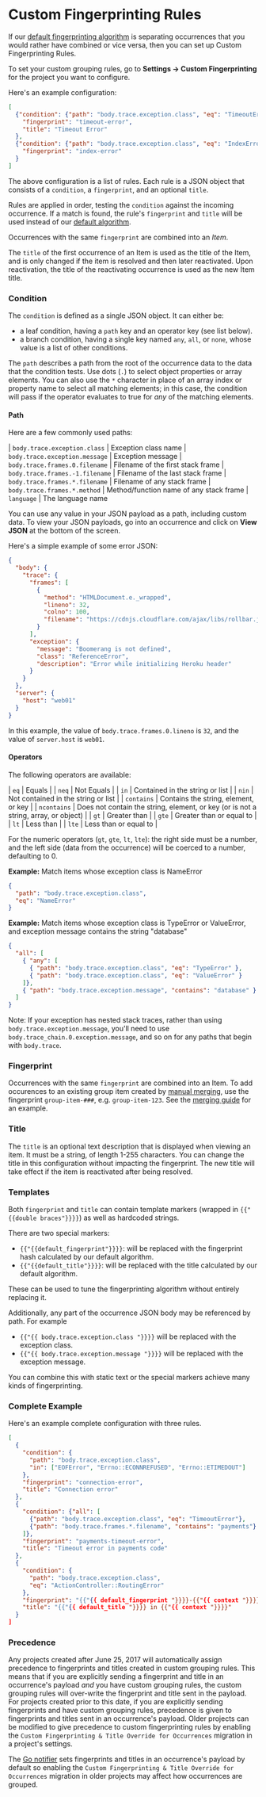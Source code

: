# Custom Fingerprinting Rules

If our [default fingerprinting algorithm](https://rollbar.com/docs/grouping-algorithm/) is separating occurrences that you would rather have combined or vice versa, then you can set up Custom Fingerprinting Rules.

To set your custom grouping rules, go to **Settings -> Custom Fingerprinting** for the project you want to configure.

Here's an example configuration:

```json
[
  {"condition": {"path": "body.trace.exception.class", "eq": "TimeoutError"},
    "fingerprint": "timeout-error",
    "title": "Timeout Error"
  },
  {"condition": {"path": "body.trace.exception.class", "eq": "IndexError"},
    "fingerprint": "index-error"
  }
]
```

The above configuration is a list of rules. Each rule is a JSON object that consists of a
`condition`, a `fingerprint`, and an optional `title`.

Rules are applied in order, testing the `condition` against the incoming occurrence. If a match is
found, the rule's `fingerprint` and `title` will be used instead of our [default algorithm](/docs/grouping-algorithm/).

Occurrences with the same `fingerprint` are combined into an _Item_.

The `title` of the first occurrence of an Item is used as the title of the Item, and is only changed if the item is resolved and then later reactivated. Upon reactivation, the title of the reactivating occurrence is used as the new Item title.

### Condition

The `condition` is defined as a single JSON object. It can either be:

-   a leaf condition, having a `path` key and an operator key (see list
    below).
-   a branch condition, having a single key named `any`, `all`, or
    `none`, whose value is a list of other conditions.

The `path` describes a path from the root of the occurrence data to the
data that the condition tests. Use dots (`.`) to select object
properties or array elements. You can also use the `*` character in
place of an array index or property name to select all matching
elements; in this case, the condition will pass if the operator
evaluates to true for *any* of the matching elements.

#### Path

Here are a few commonly used paths:

| `body.trace.exception.class` | Exception class name
| `body.trace.exception.message` | Exception message
| `body.trace.frames.0.filename` | Filename of the first stack frame
| `body.trace.frames.-1.filename` | Filename of the last stack frame
| `body.trace.frames.*.filename` | Filename of any stack frame
| `body.trace.frames.*.method` | Method/function name of any stack frame
| `language` | The language name

You can use any value in your JSON payload as a path, including custom data.  To view your JSON payloads, go into an occurrence and click on **View JSON** at the bottom of the screen.

Here's a simple example of some error JSON:

```json
{
  "body": {
    "trace": {
      "frames": [
        {
          "method": "HTMLDocument.e._wrapped",
          "lineno": 32,
          "colno": 100,
          "filename": "https://cdnjs.cloudflare.com/ajax/libs/rollbar.js/1.9.3/rollbar.min.js"
        }
      ],
      "exception": {
        "message": "Boomerang is not defined",
        "class": "ReferenceError",
        "description": "Error while initializing Heroku header"
      }
    }
  },
  "server": {
    "host": "web01"
  }
}
```
In this example, the value of `body.trace.frames.0.lineno` is `32`, and the value of `server.host` is `web01`.

#### Operators

The following operators are available:

| `eq` | Equals |
| `neq` | Not Equals |
| `in` | Contained in the string or list |
| `nin` | Not contained in the string or list |
| `contains` | Contains the string, element, or key |
| `ncontains` | Does not contain the string, element, or key (or is not a string, array, or object) |
| `gt` | Greater than |
| `gte` | Greater than or equal to |
| `lt` | Less than |
| `lte` | Less than or equal to |

For the numeric operators (`gt`, `gte`, `lt`, `lte`): the right side must be a
number, and the left side (data from the occurrence) will be coerced to
a number, defaulting to 0.

**Example:** Match items whose exception class is NameError

```json
{
  "path": "body.trace.exception.class",
  "eq": "NameError"
}
```

**Example:** Match items whose exception class is TypeError or
ValueError, and exception message contains the string "database"

```json
{
  "all": [
    { "any": [
      { "path": "body.trace.exception.class", "eq": "TypeError" },
      { "path": "body.trace.exception.class", "eq": "ValueError" }
    ]},
    { "path": "body.trace.exception.message", "contains": "database" }
  ]
}
```

Note: If your exception has nested stack traces, rather than using `body.trace.exception.message`, you'll need to use `body.trace_chain.0.exception.message`, and so on for any paths that begin with `body.trace`.

### Fingerprint

Occurrences with the same `fingerprint` are combined into an Item.  To add occurences to an existing group item created by [manual merging](../merge-items/), use the fingerprint `group-item-###`, e.g. `group-item-123`.  See the [merging guide](../merge-items/#automatically-merge-similar-items) for an example.

### Title

The `title` is an optional text description that is displayed when viewing an item.  It must be a string, of length 1-255 characters. You can change the title in this configuration without impacting the fingerprint. The new title will take effect if the item is reactivated after being resolved.

### Templates

Both `fingerprint` and `title` can contain template markers (wrapped in
`{{"{{double braces"}}}}`) as well as hardcoded strings.

There are two special markers:

-   `{{"{{default_fingerprint"}}}}`: will be replaced with the fingerprint
    hash calculated by our default algorithm.
-   `{{"{{default_title"}}}}`: will be replaced with the title calculated by
    our default algorithm.

These can be used to tune the fingerprinting algorithm without entirely
replacing it.

Additionally, any part of the occurrence JSON body may be referenced by path.  For example

- `{{"{{ body.trace.exception.class "}}}}` will be replaced
with the exception class.
- `{{"{{ body.trace.exception.message "}}}}` will be replaced with the exception message.

You can combine this with static text or the special markers achieve many kinds of fingerprinting.

### Complete Example

Here's an example complete configuration with three rules.

```json
[
  {
    "condition": {
      "path": "body.trace.exception.class",
      "in": ["EOFError", "Errno::ECONNREFUSED", "Errno::ETIMEDOUT"]
    },
    "fingerprint": "connection-error",
    "title": "Connection error"
  },
  {
    "condition": {"all": [
      {"path": "body.trace.exception.class", "eq": "TimeoutError"},
      {"path": "body.trace.frames.*.filename", "contains": "payments"}
    ]},
    "fingerprint": "payments-timeout-error",
    "title": "Timeout error in payments code"
  },
  {
    "condition": {
      "path": "body.trace.exception.class",
      "eq": "ActionController::RoutingError"
    },
    "fingerprint": "{{"{{ default_fingerprint "}}}}-{{"{{ context "}}}}",
    "title": "{{"{{ default_title "}}}} in {{"{{ context "}}}}"
  }
]
```

### Precedence

Any projects created after June 25, 2017 will automatically assign precedence to fingerprints and titles created in custom grouping rules. This means that if you are explicitly sending a fingerprint and title in an occurrence's payload *and* you have custom grouping rules, the custom grouping rules will over-write the fingerprint and title sent in the payload. For projects created prior to this date, if you are explicitly sending fingerprints and have custom grouping rules, precedence is given to fingerprints and titles sent in an occurrence's payload. Older projects can be modified to give precedence to custom fingerprinting rules by enabling the `Custom Fingerprinting & Title Override for Occurrences` migration in a project's settings.

The [Go notifier](https://github.com/rollbar/rollbar-go) sets fingerprints and titles in an occurrence's payload by default so enabling the `Custom Fingerprinting & Title Override for Occurrences` migration in older projects may affect how occurrences are grouped.
